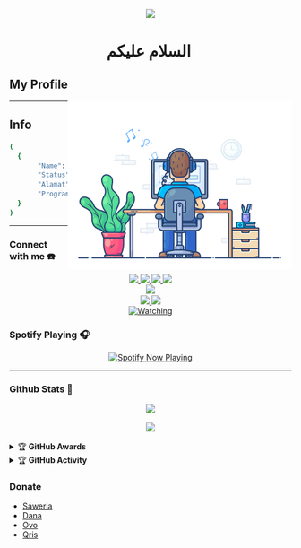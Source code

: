 <p align="center">
<img src="https://readme-typing-svg.herokuapp.com?color=%2336BCF7&center=true&vCenter=true&lines=Welcome+To+My+Github;Jangan+Lupa+Like...;>>>Share<<<;>>>Command<<<;>>>And<<<;Skrikeb..:v;" />

<h1 align="center">السلام عليكم <img src="https://user-images.githubusercontent.com/1303154/88677602-1635ba80-d120-11ea-84d8-d263ba5fc3c0.gif" width="40px" alt=""><br></h1>

## My Profile
<img align="right" alt="coding" width="400" src="https://github.com/Riyanid/Riyanid/blob/main/Gifff.gif" />

---

## Info

```bash
(
  {
       "Name": "Ryanada",
       "Status": "Online",
       "Alamat": "Jawa Barat, Karawang",
       "Program": "Not Found"
  }
)
```
------
### Connect with me ☎️
<p align="center">
  <a href="https://instagram.com/iyanns_123"><img src="https://img.shields.io/badge/Instagram-E4405F?style=for-the-badge&logo=instagram&logoColor=white"/> 
  <a href="https://wa.me/6285711450232?text=Assalamu'alaikum"><img src="https://img.shields.io/badge/WhatsApp-25D366?style=for-the-badge&logo=whatsapp&logoColor=white" />
  <a href="https://www.facebook.com/profile.php?id=100015590345684"><img src="https://img.shields.io/badge/Facebook-%234267B2.svg?&style=for-the-badge&logo=facebook&logoColor=white" />
  <a href="https://t.me/R1Y4N4D4"><img src="https://img.shields.io/badge/Telegram-%230088cc.svg?&style=for-the-badge&logo=telegram&logoColor=white" /> <br>
  <a href="https://www.youtube.com/channel/UC1XsDCuEyez3gcogOMgOJxw"><img src="https://img.shields.io/badge/YouTube-RYANADA-ff0000?style=for-the-badge&logo=youtube&logoColor=ff0000&link=https://youtube.com/c/|2!¥απαDΔ" /><br>
  <a name=ZeeoneOfc&label=VIEWS&style=flat-square&color=orange" />
  <a href="https://github.com/Riyanid"><img src="https://img.shields.io/badge/-GitHub-black?style=flat-square&logo=github" /> 
  <a href="https://www.youtube.com/channel/UC1XsDCuEyez3gcogOMgOJxw"><img src="https://img.shields.io/youtube/channel/subscribers/UC1XsDCuEyez3gcogOMgOJxw?style=social" /> <br>
  <a href="https://komarev.com/ghpvc/?username=riyanid&color=blue&style=flat-square&label=Profile+Views"><img title="Watching" src="https://komarev.com/ghpvc/?username=riyanid&color=green&style=flat-square&label=Profile+View"></a>
</p>                                                                       

### Spotify Playing 🎧

<p align="center">
  <a href="https://open.spotify.com/user/31nuzemgd72h4llo3dnl2pshegeu?si=qHWmVIfBQhy2KyH0dJgQ2Q&utm_source=copy-link" target="_blank"><img src="https://now-playing-on-spotify.vercel.app/api/spotify" alt="Spotify Now Playing" width="350"/></a>
</p>

------

### Github Stats 🚀

<p align="center"><a href="https://github.com/Riyanid"><img src="https://github-readme-stats.vercel.app/api?username=Riyanid&show_icons=true&theme=radical"></a></p>
<p align="center"><a href="https://github.com/Riyanid"><img src="https://github-readme-stats.vercel.app/api/top-langs/?username=Riyanid&theme=radical&layout=compact"></a></p> 


<details>
    <summary>&#127942 <b>GitHub Awards</b></summary><br/>

![Github Trophy](https://github-profile-trophy.vercel.app/?username=Riyanid)

</details>

<details>
    <summary>&#127942 <b>GitHub Activity</b></summary><br/>

![Metrics](https://metrics.lecoq.io/Riyanid?template=classic&repositories.forks=true&languages=1&languages.colors=github&languages.threshold=0%25&config.timezone=Asia%2FJakarta)

</details> 

### Donate
- [Saweria](https://saweria.co/IyansMD)
- [Dana](https://telegra.ph/file/096d42dedcddef8085691.jpg)
- [Ovo](https://telegra.ph/file/986bb741b0c1f7517972f.jpg)
- [Qris](https://telegra.ph/file/cb879819dbed154671d86.jpg)
